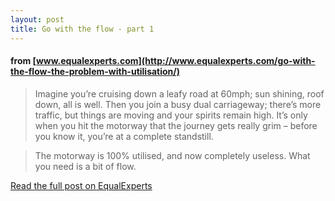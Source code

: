 ```yaml
---
layout: post
title: Go with the flow - part 1
---
```


#### from [www.equalexperts.com](http://www.equalexperts.com/go-with-the-flow-the-problem-with-utilisation/)

> Imagine you’re cruising down a leafy road at 60mph; sun shining, roof down, all is well.
  Then you join a busy dual carriageway; there’s more traffic, but things are moving and your spirits remain high. 
  It’s only when you hit the motorway that the journey gets really grim – before you know it, you’re at a complete standstill.
  
> The motorway is 100% utilised, and now completely useless. What you need is a bit of flow.
  


[Read the full post on EqualExperts](http://www.equalexperts.com/go-with-the-flow-the-problem-with-utilisation/)